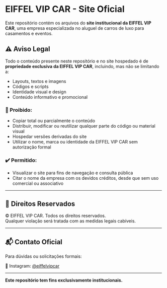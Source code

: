 # EIFFEL VIP CAR - Site Oficial

Este repositório contém os arquivos do **site institucional da EIFFEL VIP CAR**, uma empresa especializada no aluguel de carros de luxo para casamentos e eventos.

## ⚠️ Aviso Legal

Todo o conteúdo presente neste repositório e no site hospedado é de **propriedade exclusiva da EIFFEL VIP CAR**, incluindo, mas não se limitando a:

- Layouts, textos e imagens
- Códigos e scripts
- Identidade visual e design
- Conteúdo informativo e promocional

### 🚫 Proibido:

- Copiar total ou parcialmente o conteúdo
- Distribuir, modificar ou reutilizar qualquer parte do código ou material visual
- Hospedar versões derivadas do site
- Utilizar o nome, marca ou identidade da EIFFEL VIP CAR sem autorização formal

### ✔️ Permitido:

- Visualizar o site para fins de navegação e consulta pública
- Citar o nome da empresa com os devidos créditos, desde que sem uso comercial ou associativo

---

## 📌 Direitos Reservados

© EIFFEL VIP CAR. Todos os direitos reservados.  
Qualquer violação será tratada com as medidas legais cabíveis.

---

## 📬 Contato Oficial

Para dúvidas ou solicitações formais:

📱 Instagram: [@eiffelvipcar](https://instagram.com/eiffelvipcar)

---

**Este repositório tem fins exclusivamente institucionais.**
